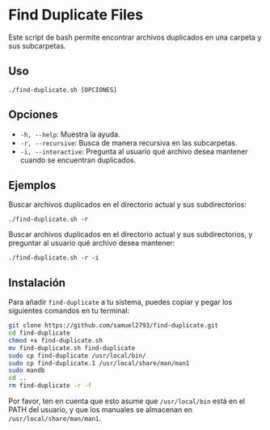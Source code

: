 # Find Duplicate Files

Este script de bash permite encontrar archivos duplicados en una carpeta y sus subcarpetas.

## Uso

`./find-duplicate.sh [OPCIONES]`

## Opciones

- `-h, --help`: Muestra la ayuda.
- `-r, --recursive`: Busca de manera recursiva en las subcarpetas.
- `-i, --interactive`: Pregunta al usuario qué archivo desea mantener cuando se encuentran duplicados.

## Ejemplos

Buscar archivos duplicados en el directorio actual y sus subdirectorios:

`./find-duplicate.sh -r`

Buscar archivos duplicados en el directorio actual y sus subdirectorios, y preguntar al usuario qué archivo desea mantener:

`./find-duplicate.sh -r -i`

## Instalación

Para añadir `find-duplicate` a tu sistema, puedes copiar y pegar los siguientes comandos en tu terminal:

```bash
git clone https://github.com/samuel2793/find-duplicate.git
cd find-duplicate
chmod +x find-duplicate.sh
mv find-duplicate.sh find-duplicate
sudo cp find-duplicate /usr/local/bin/
sudo cp find-duplicate.1 /usr/local/share/man/man1
sudo mandb
cd ..
rm find-duplicate -r -f
```
Por favor, ten en cuenta que esto asume que `/usr/local/bin` está en el PATH del usuario, y que los manuales se almacenan en `/usr/local/share/man/man1`.
